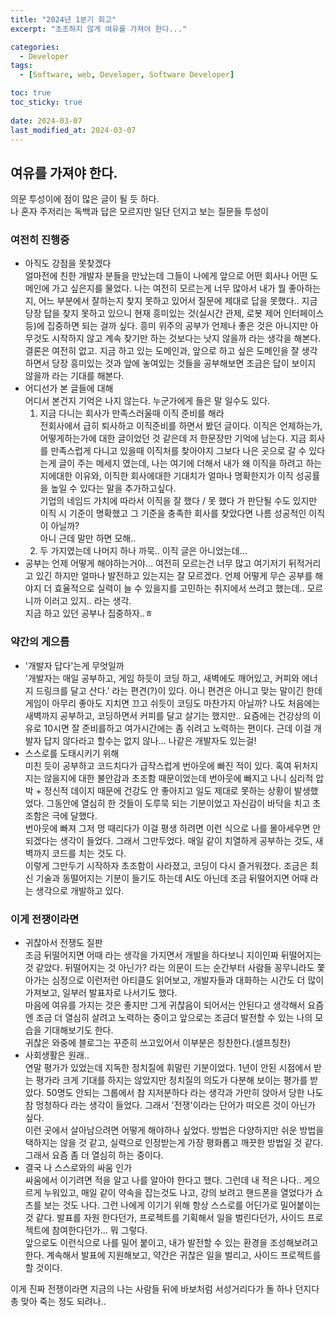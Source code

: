 ```yaml
---
title: "2024년 1분기 회고"
excerpt: "초조하지 않게 여유를 가져야 한다..."

categories:
  - Developer
tags:
  - [Software, web, Developer, Software Developer]

toc: true
toc_sticky: true
 
date: 2024-03-07
last_modified_at: 2024-03-07
---   
```


## 여유를 가져야 한다.
의문 투성이에 점이 많은 글이 될 듯 하다.     
나 혼자 주저리는 독백과 답은 모르지만 일단 던지고 보는 질문들 투성이

### 여전히 진행중
- 아직도 강점을 못찾겠다     
  얼마전에 친한 개발자 분들을 만났는데 그들이 나에게 앞으로 어떤 회사나 어떤 도메인에 가고 싶은지를 물었다. 나는 여전히 모르는게 너무 많아서 내가 뭘 좋아하는지, 어느 부분에서 잘하는지 찾지 못하고 있어서 질문에 제대로 답을 못했다.. 지금 당장 답을 찾지 못하고 있으니 현재 흥미있는 것(실시간 관제, 로봇 제어 인터페이스 등)에 집중하면 되는 걸까 싶다. 흥미 위주의 공부가 언제나 좋은 것은 아니지만 아무것도 시작하지 않고 계속 찾기만 하는 것보다는 낫지 않을까 라는 생각을 해본다.    
  결론은 여전히 없고. 지금 하고 있는 도메인과, 앞으로 하고 싶은 도메인을 잘 생각하면서 당장 흥미있는 것과 앞에 놓여있는 것들을 공부해보면 조금은 답이 보이지 않을까 라는 기대를 해본다.    
- 어디선가 본 글들에 대해     
  어디서 본건지 기억은 나지 않는다. 누군가에게 들은 말 일수도 있다.      
  1. 지금 다니는 회사가 만족스러울때 이직 준비를 해라     
      전회사에서 급히 퇴사하고 이직준비를 하면서 봤던 글이다. 이직은 언제하는가, 어떻게하는가에 대한 글이었던 것 같은데 저 한문장만 기억에 남는다. 지금 회사를 만족스럽게 다니고 있을때 이직처를 찾아야지 그보다 나은 곳으로 갈 수 있다는게 글이 주는 메세지 였는데, 나는 여기에 더해서 내가 왜 이직을 하려고 하는지에대한 이유와, 이직한 회사에대한 기대치가 얼마나 명확한지가 이직 성공률을 높일 수 있다는 말을 추가하고싶다.     
      기업의 네임드 가치에 따라서 이직을 잘 했다 / 못 했다 가 판단될 수도 있지만 이직 시 기준이 명확했고 그 기준을 충족한 회사를 찾았다면 나름 성공적인 이직이 아닐까?      
      아니 근데 말만 하면 모해..
  1. 두 가지였는데 나머지 하나 까묵.. 이직 글은 아니었는데...
- 공부는 언제 어떻게 해야하는거야...
  여전히 모르는건 너무 많고 여기저기 뒤적거리고 있긴 하지만 얼마나 발전하고 있는지는 잘 모르겠다. 언제 어떻게 무슨 공부를 해야지 더 효율적으로 실력이 늘 수 있을지를 고민하는 취지에서 쓰려고 했는데.. 모르니까 이러고 있지.. 라는 생각.     
  지금 하고 있던 공부나 집중하자..ㅎ

### 약간의 게으름
- '개발자 답다'는게 무엇일까     
  '개발자는 매일 공부하고, 게임 하듯이 코딩 하고, 새벽에도 깨어있고, 커피와 에너지 드링크를 달고 산다.' 라는 편견(?)이 있다. 아니 편견은 아니고 맞는 말이긴 한데 게임이 아무리 좋아도 지치면 끄고 쉬듯이 코딩도 마찬가지 아닐까? 나도 처음에는 새벽까지 공부하고, 코딩하면서 커피를 달고 살기는 했지만.. 요즘에는 건강상의 이유로 10시면 잘 준비를하고 여가시간에는 좀 쉬려고 노력하는 편이다. 근데 이걸 개발자 답지 않다라고 할수는 없지 않나... 나같은 개발자도 있는걸!     
- 스스로를 도태시키기 위해     
  미친 듯이 공부하고 코드치다가 급작스럽게 번아웃에 빠진 적이 있다. 혹여 뒤처지지는 않을지에 대한 불안감과 초조함 때문이었는데 번아웃에 빠지고 나니 심리적 압박 + 정신적 데이지 때문에 건강도 안 좋아지고 일도 제대로 못하는 상황이 발생했었다. 그동안에 열심히 한 것들이 도루묵 되는 기분이었고 자신감이 바닥을 치고 초조함은 극에 달했다.     
  번아웃에 빠져 그저 멍 때리다가 이걸 평생 하려면 이런 식으로 나를 몰아세우면 안 되겠다는 생각이 들었다. 그래서 그만두었다. 매일 같이 치열하게 공부하는 것도, 새벽까지 코드를 치는 것도 다.    
  이렇게 그만두기 시작하자 초조함이 사라졌고, 코딩이 다시 즐거워졌다. 조금은 최신 기술과 동떨어지는 기분이 들기도 하는데 AI도 아닌데 조금 뒤떨어지면 어때 라는 생각으로 개발하고 있다.

### 이게 전쟁이라면
- 귀찮아서 전쟁도 질판      
  조금 뒤떨어지면 어때 라는 생각을 가지면서 개발을 하다보니 지이인짜 뒤떨어지는 것 같았다. 뒤떨어지는 것 아닌가? 라는 의문이 드는 순간부터 사람들 꽁무니라도 쫓아가는 심정으로 이런저런 아티클도 읽어보고, 개발자들과 대화하는 시간도 더 많이 가져보고, 일부러 발표자로 나서기도 했다.     
  마음에 여유를 가지는 것은 좋지만 그게 귀찮음이 되어서는 안된다고 생각해서 요즘엔 조금 더 열심히 살려고 노력하는 중이고 앞으로는 조금더 발전할 수 있는 나의 모습을 기대해보기도 한다.    
  귀찮은 와중에 블로그는 꾸준히 쓰고있어서 이부분은 칭찬한다.(셀프칭찬)    
- 사회생활은 원래..     
  연말 평가가 있었는데 지독한 정치질에 휘말린 기분이었다. 1년이 안된 시점에서 받는 평가라 크게 기대를 하지는 않았지만 정치질의 의도가 다분해 보이는 평가를 받았다. 50명도 안되는 그룹에서 참 지저분하다 라는 생각과 가만히 앉아서 당한 나도 참 멍청하다 라는 생각이 들었다. 그래서 '전쟁'이라는 단어가 떠오른 것이 아닌가 싶다.     
  이런 곳에서 살아남으려면 어떻게 해야하나 싶었다. 방법은 다양하지만 쉬운 방법을 택하지는 않을 것 같고, 실력으로 인정받는게 가장 평화롭고 깨끗한 방법일 것 같다. 그래서 요즘 좀 더 열심히 하는 중이다.
- 결국 나 스스로와의 싸움 인가     
  싸움에서 이기려면 적을 알고 나를 알아야 한다고 했다. 그런데 내 적은 나다.. 게으르게 누워있고, 매일 같이 약속을 잡는것도 나고, 강의 보려고 핸드폰을 열었다가 쇼츠를 보는 것도 나다. 그런 나에게 이기기 위해 항상 스스로를 어딘가로 밀어붙이는 것 같다. 발표를 자원 한다던가, 프로젝트를 기획해서 일을 벌린다던가, 사이드 프로젝트에 참여한다던가... 뭐 그렇다.    
  앞으로도 이런식으로 나를 밀어 붙이고, 내가 발전할 수 있는 환경을 조성해보려고 한다. 계속해서 발표에 지원해보고, 약간은 귀찮은 일을 벌리고, 사이드 프로젝트를 할 것이다.
    
이게 진짜 전쟁이라면 지금의 나는 사람들 뒤에 바보처럼 서성거리다가 돌 하나 던지다 총 맞아 죽는  정도 되려나..      